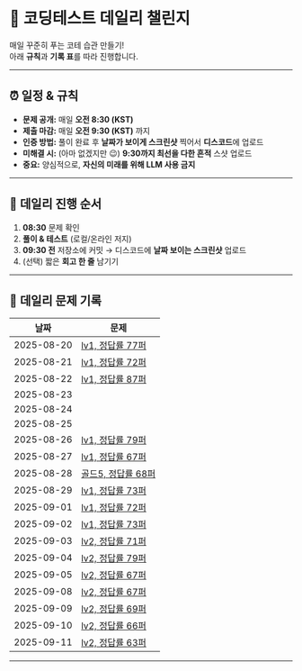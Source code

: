 # 🧪 코딩테스트 데일리 챌린지

매일 꾸준히 푸는 코테 습관 만들기!  
아래 **규칙**과 **기록 표**를 따라 진행합니다.

---

## ⏰ 일정 & 규칙

- **문제 공개:** 매일 **오전 8:30 (KST)**
- **제출 마감:** 매일 **오전 9:30 (KST)** 까지
- **인증 방법:** 풀이 완료 후 **날짜가 보이게 스크린샷** 찍어서 **디스코드**에 업로드
- **미해결 시:** (아마 없겠지만 😉) **9:30까지 최선을 다한 흔적** 스샷 업로드
- **중요:** 양심적으로, **자신의 미래를 위해 LLM 사용 금지**

---

## 🔁 데일리 진행 순서

1. **08:30** 문제 확인  
2. **풀이 & 테스트** (로컬/온라인 저지)
3. **09:30 전** 저장소에 커밋 → 디스코드에 **날짜 보이는 스크린샷** 업로드  
4. (선택) 짧은 **회고 한 줄** 남기기
---
## 📅 데일리 문제 기록

| 날짜       | 문제 |
|------------|------|
| 2025-08-20 | [lv1, 정답률 77퍼](https://school.programmers.co.kr/learn/courses/30/lessons/131705) |
| 2025-08-21 | [lv1, 정답률 72퍼](https://school.programmers.co.kr/learn/courses/30/lessons/138477) |
| 2025-08-22 | [lv1, 정답률 87퍼](https://school.programmers.co.kr/learn/courses/30/lessons/12912) |
| 2025-08-23 | |
| 2025-08-24 | |
| 2025-08-25 | |
| 2025-08-26 | [lv1, 정답률 79퍼](https://school.programmers.co.kr/learn/courses/30/lessons/12906) |
| 2025-08-27 | [lv1, 정답률 67퍼](https://school.programmers.co.kr/learn/courses/30/lessons/136798) |
| 2025-08-28 | [골드5, 정답률 68퍼](https://www.acmicpc.net/problem/27211) |
| 2025-08-29 | [lv1, 정답률 73퍼](https://school.programmers.co.kr/learn/courses/30/lessons/68644) |
| 2025-09-01 | [lv1, 정답률 72퍼](https://school.programmers.co.kr/learn/courses/30/lessons/132267) |
| 2025-09-02 | [lv1, 정답률 73퍼](https://school.programmers.co.kr/learn/courses/30/lessons/134240) |
| 2025-09-03 | [lv2, 정답률 71퍼](https://school.programmers.co.kr/learn/courses/30/lessons/42885) |
| 2025-09-04 | [lv2, 정답률 79퍼](https://school.programmers.co.kr/learn/courses/30/lessons/12941) |
| 2025-09-05 | [lv2, 정답률 67퍼](https://school.programmers.co.kr/learn/courses/30/lessons/12949) |
| 2025-09-08 | [lv2, 정답률 67퍼](https://school.programmers.co.kr/learn/courses/30/lessons/42578) |
| 2025-09-09 | [lv2, 정답률 69퍼](https://school.programmers.co.kr/learn/courses/30/lessons/76502) |
| 2025-09-10 | [lv2, 정답률 66퍼](https://school.programmers.co.kr/learn/courses/30/lessons/17680) |
| 2025-09-11 | [lv2, 정답률 63퍼](https://school.programmers.co.kr/learn/courses/30/lessons/84512) |

---


